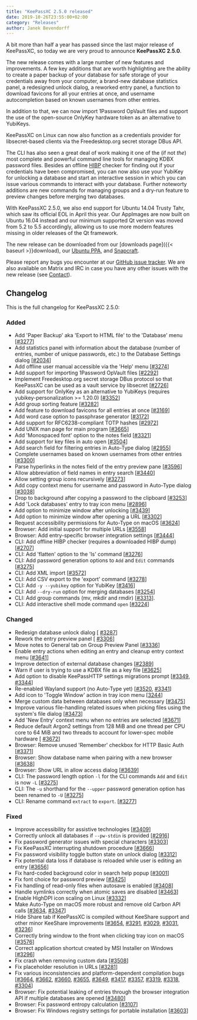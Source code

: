 ```yaml
---
title: "KeePassXC 2.5.0 released"
date: 2019-10-26T23:55:00+02:00
category: "Releases"
author: Janek Bevendorff
---
```


A bit more than half a year has passed since the last major release of KeePassXC, so today we
are very proud to announce **KeePassXC 2.5.0**.

The new release comes with a large number of new features and improvements. A few key additions
that are worth highlighting are the ability to create a paper backup of your database for safe
storage of your credentials away from your computer, a brand-new database statistics panel, a redesigned
unlock dialog, a reworked entry panel, a function to download favicons for all your entries at once,
and username autocompletion based on known usernames from other entries.

<!--more-->

In addition to that, we can now import 1Password OpVault files and support the use
of the open-source OnlyKey hardware token as an alternative to YubiKeys.

KeePassXC on Linux can now also function as a credentials provider for libsecret-based clients
via the Freedesktop.org secret storage DBus API.

The CLI has also seen a great deal of work making it one of the (if not *the*) most complete and powerful
command line tools for managing KDBX password files. Besides an offline [HIBP](https://haveibeenpwned.com/)
checker for finding out if your credentials have been compromised, you can now also use
your YubiKey for unlocking a database and start an interactive session in which you can issue
various commands to interact with your database. Further noteworty additions are new commands for
managing groups and a dry-run feature to preview changes before merging two databases.

With KeePassXC 2.5.0, we also end support for Ubuntu 14.04 Trusty Tahr, which saw its official EOL in
April this year. Our AppImages are now built on Ubuntu 16.04 instead and our minimum supported
Qt version was moved from 5.2 to 5.5 accordingly, allowing us to use more modern features missing
in older releases of the Qt framework.

The new release can be downloaded from our
[downloads page]({{< baseurl >}}download), our
[Ubuntu PPA](https://launchpad.net/~phoerious/+archive/ubuntu/keepassxc/),
and [Snapcraft](https://snapcraft.io/keepassxc/).

Please report any bugs you encounter at our [GitHub issue tracker](https://github.com/keepassxreboot/keepassxc/issues).
We are also available on Matrix and IRC in case you have any other issues with the new release
(see [Contact](/team/#contact)).

## Changelog

This is the full changelog for KeePassXC 2.5.0:

### Added

- Add 'Paper Backup' aka 'Export to HTML file' to the 'Database' menu [[#3277](https://github.com/keepassxreboot/keepassxc/pull/3277)]
- Add statistics panel with information about the database (number of entries, number of unique passwords, etc.) to the Database Settings dialog [[#2034](https://github.com/keepassxreboot/keepassxc/issues/2034)]
- Add offline user manual accessible via the 'Help' menu [[#3274](https://github.com/keepassxreboot/keepassxc/issues/3274)]
- Add support for importing 1Password OpVault files [[#2292](https://github.com/keepassxreboot/keepassxc/issues/2292)]
- Implement Freedesktop.org secret storage DBus protocol so that KeePassXC can be used as a vault service by libsecret [[#2726](https://github.com/keepassxreboot/keepassxc/issues/2726)]
- Add support for OnlyKey as an alternative to YubiKeys (requires yubikey-personalization >= 1.20.0) [[#3352](https://github.com/keepassxreboot/keepassxc/issues/3352)]
- Add group sorting feature [[#3282](https://github.com/keepassxreboot/keepassxc/issues/3282)]
- Add feature to download favicons for all entries at once [[#3169](https://github.com/keepassxreboot/keepassxc/issues/3169)]
- Add word case option to passphrase generator [[#3172](https://github.com/keepassxreboot/keepassxc/issues/3172)]
- Add support for RFC6238-compliant TOTP hashes [[#2972](https://github.com/keepassxreboot/keepassxc/issues/2972)]
- Add UNIX man page for main program [[#3665](https://github.com/keepassxreboot/keepassxc/issues/3665)]
- Add 'Monospaced font' option to the notes field [[#3321](https://github.com/keepassxreboot/keepassxc/issues/3321)]
- Add support for key files in auto open [[#3504](https://github.com/keepassxreboot/keepassxc/issues/3504)]
- Add search field for filtering entries in Auto-Type dialog [[#2955](https://github.com/keepassxreboot/keepassxc/issues/2955)]
- Complete usernames based on known usernames from other entries [[#3300](https://github.com/keepassxreboot/keepassxc/issues/3300)]
- Parse hyperlinks in the notes field of the entry preview pane [[#3596](https://github.com/keepassxreboot/keepassxc/issues/3596)]
- Allow abbreviation of field names in entry search [[#3440](https://github.com/keepassxreboot/keepassxc/issues/3440)]
- Allow setting group icons recursively [[#3273](https://github.com/keepassxreboot/keepassxc/issues/3273)]
- Add copy context menu for username and password in Auto-Type dialog [[#3038](https://github.com/keepassxreboot/keepassxc/issues/3038)]
- Drop to background after copying a password to the clipboard [[#3253](https://github.com/keepassxreboot/keepassxc/issues/3253)]
- Add 'Lock databases' entry to tray icon menu [[#2896](https://github.com/keepassxreboot/keepassxc/issues/2896)]
- Add option to minimize window after unlocking [[#3439](https://github.com/keepassxreboot/keepassxc/issues/3439)]
- Add option to minimize window after opening a URL [[#3302](https://github.com/keepassxreboot/keepassxc/issues/3302)]
- Request accessibility permissions for Auto-Type on macOS [[#3624](https://github.com/keepassxreboot/keepassxc/issues/3624)]
- Browser: Add initial support for multiple URLs [[#3558](https://github.com/keepassxreboot/keepassxc/issues/3558)]
- Browser: Add entry-specific browser integration settings [[#3444](https://github.com/keepassxreboot/keepassxc/issues/3444)]
- CLI: Add offline HIBP checker (requires a downloaded HIBP dump) [[#2707](https://github.com/keepassxreboot/keepassxc/issues/2707)]
- CLI: Add 'flatten' option to the 'ls' command [[#3276](https://github.com/keepassxreboot/keepassxc/issues/3276)]
- CLI: Add password generation options to `Add` and `Edit` commands [[#3275](https://github.com/keepassxreboot/keepassxc/issues/3275)]
- CLI: Add XML import [[#3572](https://github.com/keepassxreboot/keepassxc/issues/3572)]
- CLI: Add CSV export to the 'export' command [[#3278](https://github.com/keepassxreboot/keepassxc/issues/3278)]
- CLI: Add `-y --yubikey` option for YubiKey [[#3416](https://github.com/keepassxreboot/keepassxc/issues/3416)]
- CLI: Add `--dry-run` option for merging databases [[#3254](https://github.com/keepassxreboot/keepassxc/issues/3254)]
- CLI: Add group commands (mv, mkdir and rmdir) [[#3313](https://github.com/keepassxreboot/keepassxc/issues/3313)].
- CLI: Add interactive shell mode command `open` [[#3224](https://github.com/keepassxreboot/keepassxc/issues/3224)]

### Changed

- Redesign database unlock dialog [ [#3287](https://github.com/keepassxreboot/keepassxc/issues/3287)]
- Rework the entry preview panel [ [#3306](https://github.com/keepassxreboot/keepassxc/issues/3306)]
- Move notes to General tab on Group Preview Panel [[#3336](https://github.com/keepassxreboot/keepassxc/issues/3336)]
- Enable entry actions when editing an entry and cleanup entry context menu  [[#3641](https://github.com/keepassxreboot/keepassxc/issues/3641)]
- Improve detection of external database changes  [[#2389](https://github.com/keepassxreboot/keepassxc/issues/2389)]
- Warn if user is trying to use a KDBX file as a key file [[#3625](https://github.com/keepassxreboot/keepassxc/issues/3625)]
- Add option to disable KeePassHTTP settings migrations prompt [[#3349](https://github.com/keepassxreboot/keepassxc/issues/3349), [#3344](https://github.com/keepassxreboot/keepassxc/issues/3344)]
- Re-enabled Wayland support (no Auto-Type yet) [[#3520](https://github.com/keepassxreboot/keepassxc/issues/3520), [#3341](https://github.com/keepassxreboot/keepassxc/issues/3341)]
- Add icon to 'Toggle Window' action in tray icon menu [[3244](https://github.com/keepassxreboot/keepassxc/issues/3244)]
- Merge custom data between databases only when necessary [[#3475](https://github.com/keepassxreboot/keepassxc/issues/3475)]
- Improve various file-handling related issues when picking files using the system's file dialog [[#3473](https://github.com/keepassxreboot/keepassxc/issues/3473)]
- Add 'New Entry' context menu when no entries are selected [[#3671](https://github.com/keepassxreboot/keepassxc/issues/3671)]
- Reduce default Argon2 settings from 128 MiB and one thread per CPU core to 64 MiB and two threads to account for lower-spec mobile hardware [ [#3672](https://github.com/keepassxreboot/keepassxc/issues/3672)]
- Browser: Remove unused 'Remember' checkbox for HTTP Basic Auth [[#3371](https://github.com/keepassxreboot/keepassxc/issues/3371)]
- Browser: Show database name when pairing with a new browser [[#3638](https://github.com/keepassxreboot/keepassxc/issues/3638)]
- Browser: Show URL in allow access dialog [[#3639](https://github.com/keepassxreboot/keepassxc/issues/3639)]
- CLI: The password length option `-l` for the CLI commands `Add` and `Edit` is now `-L` [[#3275](https://github.com/keepassxreboot/keepassxc/issues/3275)]
- CLI: The `-u` shorthand for the `--upper` password generation option has been renamed to `-U` [[#3275](https://github.com/keepassxreboot/keepassxc/issues/3275)]
- CLI: Rename command `extract` to `export`. [[#3277](https://github.com/keepassxreboot/keepassxc/issues/3277)]

### Fixed

- Improve accessibility for assistive technologies [[#3409](https://github.com/keepassxreboot/keepassxc/issues/3409)]
- Correctly unlock all databases if `--pw-stdin` is provided [[#2916](https://github.com/keepassxreboot/keepassxc/issues/2916)]
- Fix password generator issues with special characters [[#3303](https://github.com/keepassxreboot/keepassxc/issues/3303)]
- Fix KeePassXC interrupting shutdown procedure [[#3666](https://github.com/keepassxreboot/keepassxc/issues/3666)]
- Fix password visibility toggle button state on unlock dialog [[#3312](https://github.com/keepassxreboot/keepassxc/issues/3312)]
- Fix potential data loss if database is reloaded while user is editing an entry [[#3656](https://github.com/keepassxreboot/keepassxc/issues/3656)]
- Fix hard-coded background color in search help popup [[#3001](https://github.com/keepassxreboot/keepassxc/issues/3001)]
- Fix font choice for password preview [[#3425](https://github.com/keepassxreboot/keepassxc/issues/3425)]
- Fix handling of read-only files when autosave is enabled [[#3408](https://github.com/keepassxreboot/keepassxc/issues/3408)]
- Handle symlinks correctly when atomic saves are disabled [[#3463](https://github.com/keepassxreboot/keepassxc/issues/3463)]
- Enable HighDPI icon scaling on Linux [[#3332](https://github.com/keepassxreboot/keepassxc/issues/3332)]
- Make Auto-Type on macOS more robust and remove old Carbon API calls [[#3634](https://github.com/keepassxreboot/keepassxc/issues/3634), [#3347](https://github.com/keepassxreboot/keepassxc/issues/3347)]
- Hide Share tab if KeePassXC is compiled without KeeShare support and other minor KeeShare improvements [[#3654](https://github.com/keepassxreboot/keepassxc/issues/3654), [#3291](https://github.com/keepassxreboot/keepassxc/issues/3291), [#3029](https://github.com/keepassxreboot/keepassxc/issues/3029), [#3031](https://github.com/keepassxreboot/keepassxc/issues/3031), [#3236](https://github.com/keepassxreboot/keepassxc/issues/3236)]
- Correctly bring window to the front when clicking tray icon on macOS [[#3576](https://github.com/keepassxreboot/keepassxc/issues/3576)]
- Correct application shortcut created by MSI Installer on Windows [[#3296](https://github.com/keepassxreboot/keepassxc/issues/3296)]
- Fix crash when removing custom data [[#3508](https://github.com/keepassxreboot/keepassxc/issues/3508)]
- Fix placeholder resolution in URLs [[#3281](https://github.com/keepassxreboot/keepassxc/issues/3281)]
- Fix various inconsistencies and platform-dependent compilation bugs [[#3664](https://github.com/keepassxreboot/keepassxc/issues/3664), [#3662](https://github.com/keepassxreboot/keepassxc/issues/3662), [#3660](https://github.com/keepassxreboot/keepassxc/issues/3660), [#3655](https://github.com/keepassxreboot/keepassxc/issues/3655), [#3649](https://github.com/keepassxreboot/keepassxc/issues/3649), [#3417](https://github.com/keepassxreboot/keepassxc/issues/3417), [#3357](https://github.com/keepassxreboot/keepassxc/issues/3357), [#3319](https://github.com/keepassxreboot/keepassxc/issues/3319), [#3318](https://github.com/keepassxreboot/keepassxc/issues/3318), [#3304](https://github.com/keepassxreboot/keepassxc/issues/3304)]
- Browser: Fix potential leaking of entries through the browser integration API if multiple databases are opened [[#3480](https://github.com/keepassxreboot/keepassxc/issues/3480)]
- Browser: Fix password entropy calculation [[#3107](https://github.com/keepassxreboot/keepassxc/issues/3107)]
- Browser: Fix Windows registry settings for portable installation [[#3603](https://github.com/keepassxreboot/keepassxc/issues/3603)]